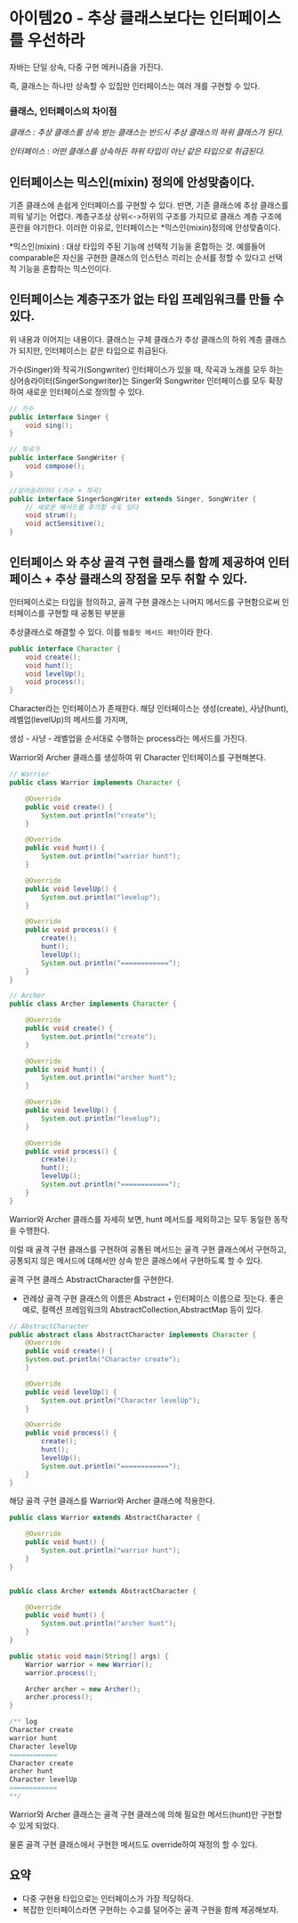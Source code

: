 # 아이템20 - 추상 클래스보다는 인터페이스를 우선하라

자바는 단일 상속, 다중 구현 메커니즘을 가진다.

즉, 클래스는 하나만 상속할 수 있집만 인터페이스는 여러 개를 구현할 수 있다.

### 클래스, 인터페이스의 차이점
*클래스 : 추상 클래스를 상속 받는 클래스는 반드시 추상 클래스의 하위 클래스가 된다.*

*인터페이스 : 어떤 클래스를 상속하든 하위 타입이 아닌 같은 타입으로 취급된다.*

## 인터페이스는 믹스인(mixin) 정의에 안성맞춤이다.

기존 클래스에 손쉽게 인터페이스를 구현할 수 있다.
반면, 기존 클래스에 추상 클래스를 끼워 넣기는 어렵다. 계층구조상 상위<->하위의 구조를 가지므로 클래스 계층 구조에 혼란을 야기한다.
이러한 이유로, 인터페이스는 *믹스인(mixin)정의에 안성맞춤이다.

*믹스인(mixin) : 대상 타입의 주된 기능에 선택적 기능을 혼합하는 것. 예를들어 comparable은 자신을 구현한 클래스의 인스턴스 끼리는 순서를 정할 수 있다고 선택적 기능을 혼합하는 믹스인이다.

## 인터페이스는 계층구조가 없는 타입 프레임워크를 만들 수 있다.

위 내용과 이어지는 내용이다.
클래스는 구체 클래스가 추상 클래스의 하위 계층 클래스가 되지만, 인터페이스는 같은 타입으로 취급된다.

가수(Singer)와 작곡가(Songwriter) 인터페이스가 있을 때, 작곡과 노래를 모두 하는 싱어송라이터(SingerSongwriter)는
Singer와 Songwriter 인터페이스를 모두 확장하여 새로운 인터페이스로 정의할 수 있다.

```java
// 가수
public interface Singer {
    void sing();
}

// 작곡가
public interface SongWriter {
    void compose();
}

//싱어송라이터 (가수 + 작곡)
public interface SingerSongWriter extends Singer, SongWriter {
    // 새로운 메서드를 추가할 수도 있다
    void strum();
    void actSensitive();
}
```

## 인터페이스 와 추상 골격 구현 클래스를 함께 제공하여 인터페이스 + 추상 클래스의 장점을 모두 취할 수 있다.

인터페이스로는 타입을 정의하고, 골격 구현 클래스는 나머지 메서드를 구현함으로써 인터페이스를 구현할 때 공통된 부분을

추상클래스로 해결할 수 있다. 이를 `템플릿 메서드 패턴`이라 한다.

```java
public interface Character {
    void create();
    void hunt();
    void levelUp();
    void process();
}
```

Character라는 인터페이스가 존재한다. 해당 인터페이스는 생성(create), 사냥(hunt), 레벨업(levelUp)의 메서드를 가지며,

생성 - 사냥 - 레벨업을 순서대로 수행하는 process라는 메서드를 가진다.

Warrior와 Archer 클래스를 생성하여 위 Character 인터페이스를 구현해본다.

```java
// Warrior
public class Warrior implements Character {

    @Override
    public void create() {
        System.out.println("create");
    }

    @Override
    public void hunt() {
        System.out.println("warrior hunt");
    }

    @Override
    public void levelUp() {
        System.out.println("levelup");
    }

    @Override
    public void process() {
        create();
        hunt();
        levelUp();
        System.out.println("============");
    }
}
```
```java
// Archer
public class Archer implements Character {

    @Override
    public void create() {
        System.out.println("create");
    }

    @Override
    public void hunt() {
        System.out.println("archer hunt");
    }

    @Override
    public void levelUp() {
        System.out.println("levelup");
    }

    @Override
    public void process() {
        create();
        hunt();
        levelUp();
        System.out.println("============");
    }
}
```

Warrior와 Archer 클래스를 자세히 보면, hunt 메서드를 제외하고는 모두 동일한 동작을 수행한다.

이럴 때 골격 구현 클래스를 구현하여 공통된 메서드는 골격 구현 클래스에서 구현하고, 공통되지 않은 메서드에 대해서만 상속 받은 클래스에서 구현하도록 할 수 있다.



골격 구현 클래스 AbstractCharacter를 구현한다.

* 관례상 골격 구현 클래스의 이름은 Abstract + 인터페이스 이름으로 짓는다. 좋은 예로, 컬렉션 프레임워크의 AbstractCollection,AbstractMap 등이 있다.


```java
// AbstractCharacter
public abstract class AbstractCharacter implements Character {
    @Override
    public void create() {
    System.out.println("Character create");
    }

    @Override
    public void levelUp() {
        System.out.println("Character levelUp");
    }

    @Override
    public void process() {
        create();
        hunt();
        levelUp();
        System.out.println("============");
    }
}
```


해당 골격 구현 클래스를 Warrior와 Archer 클래스에 적용한다.


```java
public class Warrior extends AbstractCharacter {

    @Override
    public void hunt() {
        System.out.println("warrior hunt");
    }
}


public class Archer extends AbstractCharacter {

    @Override
    public void hunt() {
        System.out.println("archer hunt");
    }
}
```

```java
public static void main(String[] args) {
    Warrior warrior = new Warrior();
    warrior.process();

    Archer archer = new Archer();
    archer.process();
}

/** log
Character create
warrior hunt
Character levelUp
============
Character create
archer hunt
Character levelUp
============
**/
```


Warrior와 Archer 클래스는 골격 구현 클래스에 의해 필요한 메서드(hunt)만 구현할 수 있게 되었다.

물론 골격 구현 클래스에서 구현한 메서드도 override하여 재정의 할 수 있다.

## 요약
- 다중 구현용 타입으로는 인터페이스가 가장 적당하다.
- 복잡한 인터페이스라면 구현하는 수고를 덜어주는 골격 구현을 함께 제공해보자.